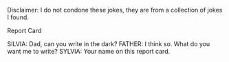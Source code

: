 Disclaimer: I do not condone these jokes, they are from a collection of jokes I found.

Report Card

SILVIA: Dad, can you write in the dark? 
FATHER: I think so. What do you want me to write?
SYLVIA: Your name on this report card.

